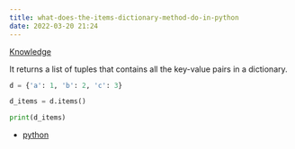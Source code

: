 ```yaml
---
title: what-does-the-items-dictionary-method-do-in-python
date: 2022-03-20 21:24
---
```


[Knowledge](Knowledge.md)

It returns a list of tuples that contains all the key-value pairs in a
dictionary.

```python
d = {'a': 1, 'b': 2, 'c': 3}

d_items = d.items()

print(d_items)
```

-   [python](python.md)
